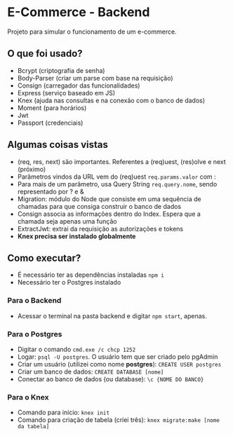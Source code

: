 # E-Commerce - Backend

Projeto para simular o funcionamento de um e-commerce.

## O que foi usado?
- Bcrypt (criptografia de senha)
- Body-Parser (criar um parse com base na requisição)
- Consign (carregador das funcionalidades)
- Express (serviço baseado em JS)
- Knex (ajuda nas consultas e na conexão com o banco de dados)
- Moment (para horários)
- Jwt
- Passport (credenciais)

## Algumas coisas vistas
- (req, res, next) são importantes. Referentes a (req)uest, (res)olve e next (próximo)
- Parâmetros vindos da URL vem do (req)uest `req.params.valor` com :
- Para mais de um parâmetro, usa Query String `req.query.nome`, sendo representado por ? e &
- Migration: módulo do Node que consiste em uma sequência de chamadas para que consiga construir o banco de dados
- Consign associa as informações dentro do Index. Espera que a chamada seja apenas uma função
- ExtractJwt: extrai da requisição as autorizações e tokens
- **Knex precisa ser instalado globalmente**

## Como executar?
- É necessário ter as dependências instaladas `npm i`
- Necessário ter o Postgres instalado

### Para o Backend
- Acessar o terminal na pasta backend e digitar `npm start`, apenas.

### Para o Postgres
- Digitar o comando `cmd.exe /c chcp 1252`
- Logar: `psql -U postgres`. O usuário tem que ser criado pelo pgAdmin
- Criar um usuário (utilizei como nome **postgres**): `CREATE USER postgres`
- Criar um banco de dados: `CREATE DATABASE [nome]`
- Conectar ao banco de dados (ou database): `\c {NOME DO BANCO}`

### Para o Knex
- Comando para início: `knex init`
- Comando para criação de tabela (criei três): `knex migrate:make [nome da tabela]`
